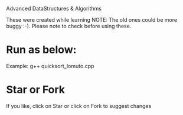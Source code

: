 
Advanced DataStructures & Algorithms

These were created while learning
NOTE: The old ones could be more buggy :-). Please note to check before using these.


# Run as below:

Example:
g++ quicksort_lomuto.cpp


# Star or Fork
If you like, click on Star or click on Fork to suggest changes
